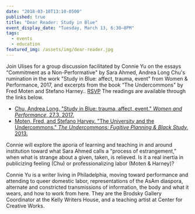 ```yaml
---
date: "2018-03-10T13:10-0500"
published: true
title: "Dear Reader: Study in Blue"
event_display_date: "Tuesday, March 13, 6:30–8PM"
tags:
  - events
  - education
featured_img: /assets/img/dear-reader.jpg
---
```


Join Ulises for a group discussion facilitated by Connie Yu on the essays “Commitment as a Non-Performative" by Sara Ahmed, Andrea Long Chu's rumination in the work "Study in Blue: affect, trauma, event" from Women & Performance, 2017, and excerpts from the book “The Undercommons" by Fred Moten and Stefano Harney.. [RSVP](https://www.facebook.com/events/227155514510749/) The readings are available through the links below.

- [Chu, Andrea Long. "Study in Blue: trauma, affect, event." _Women and Performance_, 27.3, 2017.](https://www.womenandperformance.org/bonus-articles-1/andrea-long-chu-27-3)
- [Moten, Fred, and Stefano Harvey. "The University and the Undercommons." _The Undercommons: Fugitive Planning & Black Study_, 2013.](https://drive.google.com/file/d/1g9Rkz28SuuhZPpHPQ2A9aquY0iKEOo5b/view?usp=sharing)

Connie will explore the aporia of learning and teaching in and around institution toward what Sara Ahmed calls a “process of estrangement,” when what is strange about a given, taken, is relieved. Is it a real inertia in publicizing feeling (Chu) or professionalizing labor (Moten & Harney)?

Connie Yu is a writer living in Philadelphia, moving toward performance and attending to queer domestic labor, representations of the AsAm diaspora, alternate and constricted transmissions of information, the body and what it wears, and how to work from here. They are the Brodsky Gallery Coordinator at the Kelly Writers House, and a teaching artist at Center for Creative Works.
